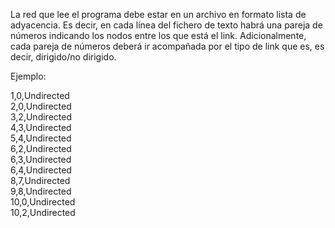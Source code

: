 La red que lee el programa debe estar en un archivo en formato lista de adyacencia. Es decir, en cada línea del fichero de texto habrá una pareja de números indicando los nodos entre los que está el link. Adicionalmente, cada pareja de números deberá ir acompañada por el tipo de link que es, es decir, dirigido/no dirigido.

Ejemplo:

1,0,Undirected  
2,0,Undirected  
3,2,Undirected  
4,3,Undirected  
5,4,Undirected  
6,2,Undirected  
6,3,Undirected  
6,4,Undirected  
8,7,Undirected  
9,8,Undirected  
10,0,Undirected  
10,2,Undirected  
